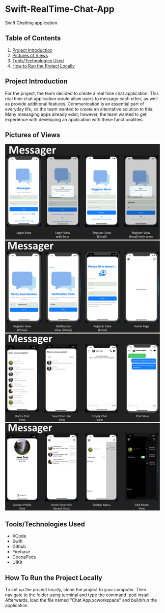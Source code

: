 # Swift-RealTime-Chat-App
Swift Chatting application 

## Table of Contents
1. [Project Introduction](#project-introduction)
2. [Pictures of Views](#pictures-of-views)
3. [Tools/Technologies Used](#tools/technologies-used)
4. [How to Run the Project Locally](#how-to-run-the-project-locally)

## Project Introduction

For the project, the team decided to create a real time chat application. This real time chat application would allow users to message each other, as well as provide additional features. Communication is an essential part of everyday life, so the team wanted to create an alternative solution to this. Many messaging apps already exist; however, the team wanted to get experience with developing an application with these functionalities.

## Pictures of Views
![demoPic1](demoPic1.png)
![demoPic2](demoPic2.png)
![demoPic3](demoPic3.png)
![demoPic4](demoPic4.png)

## Tools/Technologies Used

- XCode
- Swift
- Github
- Firebase
- CocoaPods
- UIKit

## How To Run the Project Locally

To set up the project locally, clone the project to your computer. Then navigate to the folder using terminal and type the command 'pod install'. Afterwards, load the file named "Chat App.xcworkspace" and build/run the application.
